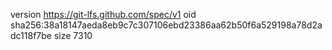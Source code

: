 version https://git-lfs.github.com/spec/v1
oid sha256:38a18147aeda8eb9c7c307106ebd23386aa62b50f6a529198a78d2adc118f7be
size 7310
